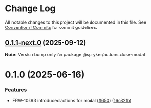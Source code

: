# Change Log

All notable changes to this project will be documented in this file.
See [Conventional Commits](https://conventionalcommits.org) for commit guidelines.

## [0.1.1-next.0](http://172.31.0.22:9292/spryker-internal-ci/ui-components/compare/@spryker/actions.close-modal@0.1.0...@spryker/actions.close-modal@0.1.1-next.0) (2025-09-12)

**Note:** Version bump only for package @spryker/actions.close-modal





# 0.1.0 (2025-06-16)


### Features

* FRW-10393 introduced actions for modal ([#650](http://172.31.0.22:9292/spryker-internal-ci/ui-components/issues/650)) ([16c32fb](http://172.31.0.22:9292/spryker-internal-ci/ui-components/commits/16c32fbcf381a1bc5e32c1c6347dca8451e7ba52))

